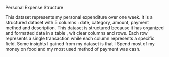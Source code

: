 Personal Expense Structure

This dataset represents my personal expenditure over one week. It is a structured dataset with 5 columns : date, category, amount, payment method and description. This dataset is structured because it has organized and formatted data in a table , wit clear columns and rows. Each row represents a single transaction while each column represents a specific field. Some insights I gained from my dataset is that I Spend most of my money on food and my most used method of payment was cash.
